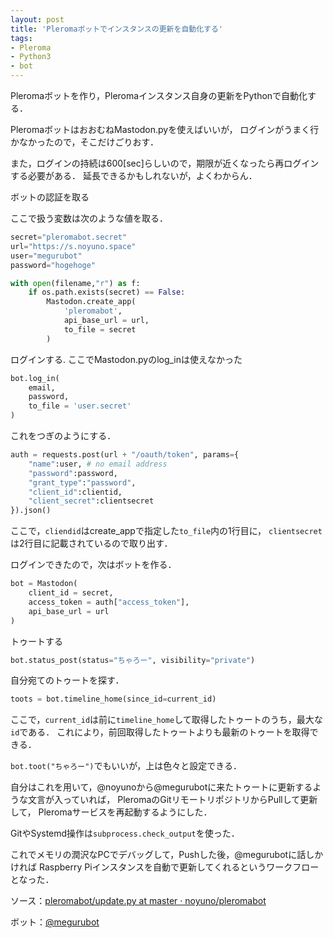 ```yaml
---
layout: post
title: 'Pleromaボットでインスタンスの更新を自動化する'
tags:
- Pleroma
- Python3
- bot
---
```


Pleromaボットを作り，Pleromaインスタンス自身の更新をPythonで自動化する．

PleromaボットはおおむねMastodon.pyを使えばいいが，
ログインがうまく行かなかったので，そこだけごりおす．

また，ログインの持続は600[sec]らしいので，期限が近くなったら再ログインする必要がある．
延長できるかもしれないが，よくわからん．

ボットの認証を取る

ここで扱う変数は次のような値を取る．

~~~python
secret="pleromabot.secret"
url="https://s.noyuno.space"
user="megurubot"
password="hogehoge"
~~~

~~~python
with open(filename,"r") as f:
    if os.path.exists(secret) == False:
        Mastodon.create_app(
            'pleromabot',
            api_base_url = url,
            to_file = secret
        )
~~~

ログインする.
ここでMastodon.pyのlog_inは使えなかった

~~~python
bot.log_in(
    email,
    password,
    to_file = 'user.secret'
)
~~~

これをつぎのようにする．

~~~python
auth = requests.post(url + "/oauth/token", params={
    "name":user, # no email address
    "password":password, 
    "grant_type":"password", 
    "client_id":clientid, 
    "client_secret":clientsecret
}).json()
~~~

ここで，`cliendid`はcreate_appで指定した`to_file`内の1行目に，
`clientsecret`は2行目に記載されているので取り出す．

ログインできたので，次はボットを作る．

~~~python
bot = Mastodon(
    client_id = secret,
    access_token = auth["access_token"],
    api_base_url = url
)
~~~

トゥートする

~~~python
bot.status_post(status="ちゃろー", visibility="private")
~~~

自分宛てのトゥートを探す．

~~~python
toots = bot.timeline_home(since_id=current_id)
~~~

ここで，`current_id`は前に`timeline_home`して取得したトゥートのうち，最大な`id`である．
これにより，前回取得したトゥートよりも最新のトゥートを取得できる．

`bot.toot("ちゃろー")`でもいいが，上は色々と設定できる．

自分はこれを用いて，@noyunoから@megurubotに来たトゥートに更新するような文言が入っていれば，
PleromaのGitリモートリポジトリからPullして更新して，
Pleromaサービスを再起動するようにした．

GitやSystemd操作は`subprocess.check_output`を使った．

これでメモリの潤沢なPCでデバッグして，Pushした後，@megurubotに話しかければ
Raspberry Piインスタンスを自動で更新してくれるというワークフローとなった．

ソース：[pleromabot/update.py at master · noyuno/pleromabot](https://github.com/noyuno/pleromabot/blob/master/update.py)

ボット：[@megurubot](https://s.noyuno.space/users/megurubot)



